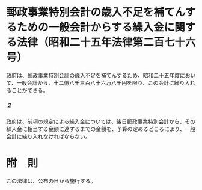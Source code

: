 # 郵政事業特別会計の歳入不足を補てんするための一般会計からする繰入金に関する法律（昭和二十五年法律第二百七十六号）
政府は、郵政事業特別会計の歳入不足を補てんするため、昭和二十五年度において、一般会計から、十二億八千三百八十六万八千円を限り、この会計に繰り入れることができる。
##### ２
政府は、前項の規定による繰入金については、後日郵政事業特別会計から、その繰入金に相当する金額に達するまでの金額を、予算の定めるところにより、一般会計に繰り入れなければならない。
# 附　則
この法律は、公布の日から施行する。
